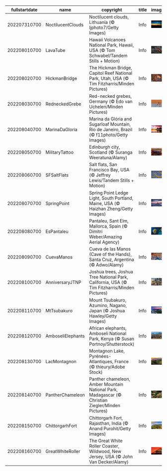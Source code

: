 |fullstartdate|name|copyright|title|image|
|--|--|--|--|--|
202207310700|NoctilucentClouds|Noctilucent clouds, Lithuania (© ljphoto7/Getty Images)|Info|![](/en-AU/2022/08/202207310700NoctilucentClouds.jpg)|
202208010700|LavaTube|Hawaii Volcanoes National Park, Hawaii, USA (© Tom Schwabel/Tandem Stills + Motion)|Info|![](/en-AU/2022/08/202208010700LavaTube.jpg)|
202208020700|HickmanBridge|The Hickman Bridge, Capitol Reef National Park, Utah, USA (© Tim Fitzharris/Minden Pictures)|Info|![](/en-AU/2022/08/202208020700HickmanBridge.jpg)|
202208030700|RedneckedGrebe|Red-necked grebes, Germany (© Edo van Uchelen/Minden Pictures)|Info|![](/en-AU/2022/08/202208030700RedneckedGrebe.jpg)|
202208040700|MarinaDaGloria|Marina da Glória and Sugarloaf Mountain, Rio de Janeiro, Brazil (© f11photo/Getty Images)|Info|![](/en-AU/2022/08/202208040700MarinaDaGloria.jpg)|
202208050700|MilitaryTattoo|Edinburgh city, Scotland (© Suranga Weeratuna/Alamy)|Info|![](/en-AU/2022/08/202208050700MilitaryTattoo.jpg)|
202208060700|SFSaltFlats|Salt flats, San Francisco Bay, USA (© Jeffrey Lewis/Tandem Stills + Motion)|Info|![](/en-AU/2022/08/202208060700SFSaltFlats.jpg)|
202208070700|SpringPoint|Spring Point Ledge Light, South Portland, Maine, USA (© Haizhan Zheng/Getty Images)|Info|![](/en-AU/2022/08/202208070700SpringPoint.jpg)|
202208080700|EsPantaleu|Pantaleu, Sant Elm, Mallorca, Spain (© Dimitri Weber/Amazing Aerial Agency)|Info|![](/en-AU/2022/08/202208080700EsPantaleu.jpg)|
202208090700|CuevaManos|Cueva de las Manos (Cave of the Hands), Santa Cruz, Argentina (© Adwo/Alamy)|Info|![](/en-AU/2022/08/202208090700CuevaManos.jpg)|
202208100700|AnniversaryJTNP|Joshua trees, Joshua Tree National Park, California, USA (© Tim Fitzharris/Minden Pictures)|Info|![](/en-AU/2022/08/202208100700AnniversaryJTNP.jpg)|
202208110700|MtTsubakuro|Mount Tsubakuro, Azumino, Nagano, Japan (© Joshua Hawley/Getty Images)|Info|![](/en-AU/2022/08/202208110700MtTsubakuro.jpg)|
202208120700|AmboseliElephants|African elephants, Amboseli National Park, Kenya (© Susan Portnoy/Shutterstock)|Info|![](/en-AU/2022/08/202208120700AmboseliElephants.jpg)|
202208130700|LacMontagnon|Montagnon Lake, Pyrénées-Atlantiques, France (© thieury/Adobe Stock)|Info|![](/en-AU/2022/08/202208130700LacMontagnon.jpg)|
202208140700|PantherChameleon|Panther chameleon, Amber Mountain National Park, Madagascar (© Christian Ziegler/Minden Pictures)|Info|![](/en-AU/2022/08/202208140700PantherChameleon.jpg)|
202208150700|ChittorgarhFort|Chittorgarh Fort, Rajasthan, India (© Anand Purohit/Getty Images)|Info|![](/en-AU/2022/08/202208150700ChittorgarhFort.jpg)|
202208160700|GreatWhiteRoller|The Great White Roller Coaster, Wildwood, New Jersey, USA (© John Van Decker/Alamy)|Info|![](/en-AU/2022/08/202208160700GreatWhiteRoller.jpg)|
